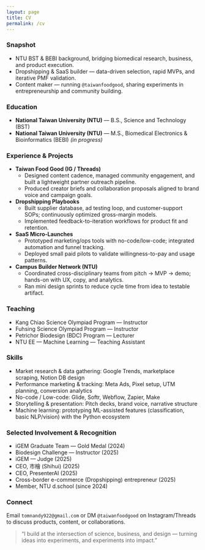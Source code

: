 ```yaml
---
layout: page
title: CV
permalink: /cv
---
```


### Snapshot
- NTU BST & BEBI background, bridging biomedical research, business, and product execution.
- Dropshipping & SaaS builder — data-driven selection, rapid MVPs, and iterative PMF validation.
- Content maker — running `@taiwanfoodgood`, sharing experiments in entrepreneurship and community building.

### Education
- **National Taiwan University (NTU)** — B.S., Science and Technology (BST)
- **National Taiwan University (NTU)** — M.S., Biomedical Electronics & Bioinformatics (BEBI) *(in progress)*

### Experience & Projects
- **Taiwan Food Good (IG / Threads)**
  - Designed content cadence, managed community engagement, and built a lightweight partner outreach pipeline.
  - Produced creator briefs and collaboration proposals aligned to brand voice and campaign goals.
- **Dropshipping Playbooks**
  - Built supplier database, ad testing loop, and customer-support SOPs; continuously optimized gross-margin models.
  - Implemented feedback-to-iteration workflows for product fit and retention.
- **SaaS Micro-Launches**
  - Prototyped marketing/ops tools with no-code/low-code; integrated automation and funnel tracking.
  - Deployed small paid pilots to validate willingness-to-pay and usage patterns.
- **Campus Builder Network (NTU)**
  - Coordinated cross-disciplinary teams from pitch → MVP → demo; hands-on with UX, copy, and analytics.
  - Ran mini design sprints to reduce cycle time from idea to testable artifact.

### Teaching
- Kang Chiao Science Olympiad Program — Instructor
- Fuhsing Science Olympiad Program — Instructor
- Petrichor Biodesign (BDC) Program — Lecturer
- NTU EE — Machine Learning — Teaching Assistant

### Skills
- Market research & data gathering: Google Trends, marketplace scraping, Notion DB design
- Performance marketing & tracking: Meta Ads, Pixel setup, UTM planning, conversion analytics
- No-code / Low-code: Glide, Softr, Webflow, Zapier, Make
- Storytelling & presentation: Pitch decks, brand voice, narrative structure
- Machine learning: prototyping ML-assisted features (classification, basic NLP/vision) with the Python ecosystem

### Selected Involvement & Recognition
- iGEM Graduate Team — Gold Medal (2024)
- Biodesign Challenge — Instructor (2025)
- iGEM — Judge (2025)
- CEO, 市檜 (Shihui) (2025)
- CEO, PresenterAI (2025)
- Cross-border e-commerce (Dropshipping) entrepreneur (2025)
- Member, NTU d.school (since 2024)

### Connect
Email `tomnandy922@gmail.com` or DM `@taiwanfoodgood` on Instagram/Threads to discuss products, content, or collaborations.

> “I build at the intersection of science, business, and design — turning ideas into experiments, and experiments into impact.”
